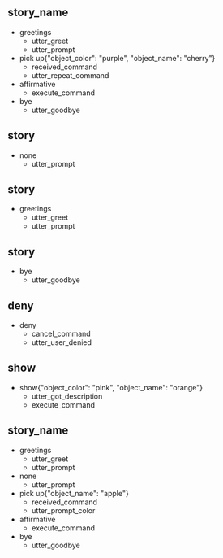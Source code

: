 ## story_name    <!-- name of the story - just for debugging -->
* greetings
   - utter_greet
   - utter_prompt
* pick up{"object_color": "purple", "object_name": "cherry"}  <!-- user utterance, in format intent{entities} -->
   - received_command
   - utter_repeat_command
* affirmative
   - execute_command        <!-- action that the bot should execute -->
* bye
   - utter_goodbye

## story
* none
   - utter_prompt

## story
* greetings
  - utter_greet
  - utter_prompt

## story
* bye
  - utter_goodbye

## deny
* deny
  - cancel_command
  - utter_user_denied

## show
* show{"object_color": "pink", "object_name": "orange"}
  - utter_got_description
  - execute_command

## story_name
* greetings
  - utter_greet
  - utter_prompt
* none
  - utter_prompt
* pick up{"object_name": "apple"}
  - received_command
  - utter_prompt_color
* affirmative
  - execute_command
* bye
  - utter_goodbye
